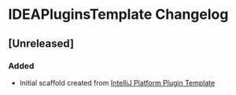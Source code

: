 <!-- Keep a Changelog guide -> https://keepachangelog.com -->

# IDEAPluginsTemplate Changelog

## [Unreleased]
### Added
- Initial scaffold created from [IntelliJ Platform Plugin Template](https://github.com/JetBrains/intellij-platform-plugin-template)
